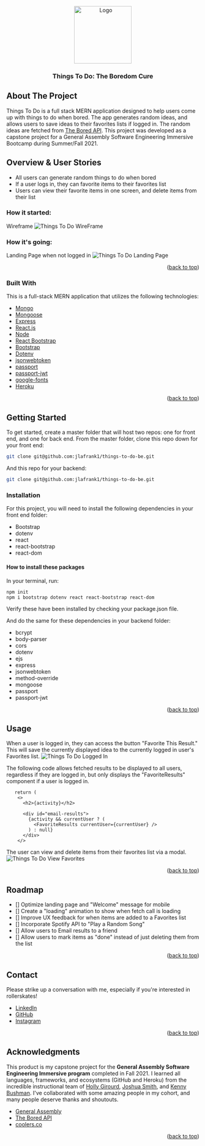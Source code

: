 <!-- PROJECT LOGO -->
<br />
<div align="center" id="top">
  <a href="https://github.com/othneildrew/Best-README-Template">
    <img src="assets/logo.png" alt="Logo" width="150" height="150">
  </a>

  <h3 align="center">Things To Do: The Boredom Cure</h3>

</div>

<!-- ABOUT THE PROJECT -->

## About The Project

Things To Do is a full stack MERN application designed to help users come up with things to do when bored. The app generates random ideas, and allows users to save ideas to their favorites lists if logged in. The random ideas are fetched from [The Bored API](https://www.boredapi.com/). This project was developed as a capstone project for a General Assembly Software Engineering Immersive Bootcamp during Summer/Fall 2021.

## Overview & User Stories

- All users can generate random things to do when bored
- If a user logs in, they can favorite items to their favorites list
- Users can view their favorite items in one screen, and delete items from their list

### How it started:

Wireframe
![Things To Do WireFrame](./assets/wireframe.png)

### How it's going:

Landing Page when not logged in
![Things To Do Landing Page](./assets/scrn_loggedout.png)

<p align="right">(<a href="#top">back to top</a>)</p>

### Built With

This is a full-stack MERN application that utilizes the following technologies:

- [Mongo](https://www.mongodb.com/)
- [Mongoose](https://mongoosejs.com/docs/)
- [Express](https://expressjs.com/)
- [React.js](https://reactjs.org/)
- [Node](https://nodejs.org/en/)
- [React Bootstrap](https://react-bootstrap.github.io/)
- [Bootstrap](https://getbootstrap.com)
- [Dotenv](https://www.npmjs.com/package/dotenv)
- [jsonwebtoken](https://github.com/auth0/node-jsonwebtoken)
- [passport](https://www.passportjs.org/)
- [passport-jwt](http://www.passportjs.org/packages/passport-jwt/)
- [google-fonts](https://fonts.google.com/)
- [Heroku](https://www.heroku.com)

<p align="right">(<a href="#top">back to top</a>)</p>

<!-- GETTING STARTED -->

## Getting Started

To get started, create a master folder that will host two repos: one for front end, and one for back end. From the master folder, clone this repo down for your front end:

```sh
git clone git@github.com:jlafrank1/things-to-do-be.git
```

And this repo for your backend:

```sh
git clone git@github.com:jlafrank1/things-to-do-be.git
```

### Installation

For this project, you will need to install the following dependencies in your front end folder:

- Bootstrap
- dotenv
- react
- react-bootstrap
- react-dom

#### How to install these packages

In your terminal, run:

```
npm init
npm i bootstrap dotenv react react-bootstrap react-dom
```

Verify these have been installed by checking your package.json file.

And do the same for these dependencies in your backend folder:

- bcrypt
- body-parser
- cors
- dotenv
- ejs
- express
- jsonwebtoken
- method-override
- mongoose
- passport
- passport-jwt

<p align="right">(<a href="#top">back to top</a>)</p>

<!-- USAGE EXAMPLES -->

## Usage

When a user is logged in, they can access the button "Favorite This Result." This will save the currently displayed idea to the currently logged in user's Favorites list.
![Things To Do Logged In](./assets/scrn_loggedin.png)

The following code allows fetched results to be displayed to all users, regardless if they are logged in, but only displays the "FavoriteResults" component if a user is logged in.

```
   return (
    <>
      <h2>{activity}</h2>

      <div id="email-results">
        {activity && currentUser ? (
          <FavoriteResults currentUser={currentUser} />
        ) : null}
      </div>
    </>
```

The user can view and delete items from their favorites list via a modal.
![Things To Do View Favorites](./assets/scrn_faves.png)

<p align="right">(<a href="#top">back to top</a>)</p>

<!-- ROADMAP -->

## Roadmap

- [] Optimize landing page and "Welcome" message for mobile
- [] Create a "loading" animation to show when fetch call is loading
- [] Improve UX feedback for when items are added to a Favorites list
- [] Incorporate Spotify API to "Play a Random Song"
- [] Allow users to Email results to a friend
- [] Allow users to mark items as "done" instead of just deleting them from the list

<p align="right">(<a href="#top">back to top</a>)</p>

<!-- CONTACT -->

## Contact

Please strike up a conversation with me, especially if you're interested in rollerskates!

- [LinkedIn](https://www.linkedin.com/in/jesslafrank/)
- [GitHub](https://github.com/jlafrank1)
- [Instagram](https://www.instagram.com/blood.sweat.and.ears/)

<p align="right">(<a href="#top">back to top</a>)</p>

<!-- ACKNOWLEDGMENTS -->

## Acknowledgments

This product is my capstone project for the **General Assembly Software Engineering Immersive program** completed in Fall 2021. I learned all languages, frameworks, and ecosystems (GitHub and Heroku) from the incredible instructional team of [Holly Girourd](https://github.com/hollygirouard), [Joshua Smith](https://github.com/maker-jws), and [Kenny Bushman](https://github.com/kbbushman).
I've collaborated with some amazing people in my cohort, and many people deserve thanks and shoutouts.

- [General Assembly](https://generalassemb.ly/)
- [The Bored API](https://www.boredapi.com/)
- [coolers.co](https://coolors.co/)

<p align="right">(<a href="#top">back to top</a>)</p>
